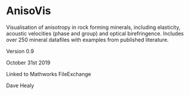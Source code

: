 # AnisoVis
Visualisation of anisotropy in rock forming minerals, including elasticity, acoustic velocities (phase and group) and optical birefringence.  Includes over 250 mineral datafiles with examples from published literature.  

Version 0.9 

October 31st 2019 

Linked to Mathworks FileExchange


Dave Healy
